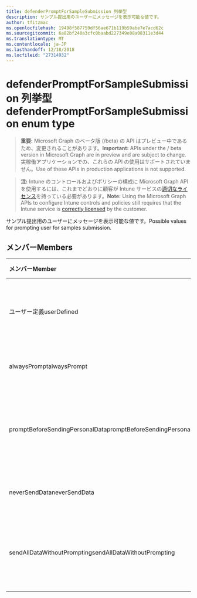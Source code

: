 ```yaml
---
title: defenderPromptForSampleSubmission 列挙型
description: サンプル提出用のユーザーにメッセージを表示可能な値です。
author: tfitzmac
ms.openlocfilehash: 19498f587759df56ae671b119b59abe7e7acd62c
ms.sourcegitcommit: 6a82bf240a3cfc0baabd227349e08a08311e3d44
ms.translationtype: MT
ms.contentlocale: ja-JP
ms.lasthandoff: 12/18/2018
ms.locfileid: "27314932"
---
```

# <a name="defenderpromptforsamplesubmission-enum-type"></a><span data-ttu-id="ec5e8-103">defenderPromptForSampleSubmission 列挙型</span><span class="sxs-lookup"><span data-stu-id="ec5e8-103">defenderPromptForSampleSubmission enum type</span></span>

> <span data-ttu-id="ec5e8-104">**重要:** Microsoft Graph のベータ版 (/beta) の API はプレビュー中であるため、変更されることがあります。</span><span class="sxs-lookup"><span data-stu-id="ec5e8-104">**Important:** APIs under the / beta version in Microsoft Graph are in preview and are subject to change.</span></span> <span data-ttu-id="ec5e8-105">実稼働アプリケーションでの、これらの API の使用はサポートされていません。</span><span class="sxs-lookup"><span data-stu-id="ec5e8-105">Use of these APIs in production applications is not supported.</span></span>

> <span data-ttu-id="ec5e8-106">**注:** Intune のコントロールおよびポリシーの構成に Microsoft Graph API を使用するには、これまでどおりに顧客が Intune サービスの[適切なライセンス](https://go.microsoft.com/fwlink/?linkid=839381)を持っている必要があります。</span><span class="sxs-lookup"><span data-stu-id="ec5e8-106">**Note:** Using the Microsoft Graph APIs to configure Intune controls and policies still requires that the Intune service is [correctly licensed](https://go.microsoft.com/fwlink/?linkid=839381) by the customer.</span></span>

<span data-ttu-id="ec5e8-107">サンプル提出用のユーザーにメッセージを表示可能な値です。</span><span class="sxs-lookup"><span data-stu-id="ec5e8-107">Possible values for prompting user for samples submission.</span></span>
## <a name="members"></a><span data-ttu-id="ec5e8-108">メンバー</span><span class="sxs-lookup"><span data-stu-id="ec5e8-108">Members</span></span>
|<span data-ttu-id="ec5e8-109">メンバー</span><span class="sxs-lookup"><span data-stu-id="ec5e8-109">Member</span></span>|<span data-ttu-id="ec5e8-110">値</span><span class="sxs-lookup"><span data-stu-id="ec5e8-110">Value</span></span>|<span data-ttu-id="ec5e8-111">説明</span><span class="sxs-lookup"><span data-stu-id="ec5e8-111">Description</span></span>|
|:---|:---|:---|
|<span data-ttu-id="ec5e8-112">ユーザー定義</span><span class="sxs-lookup"><span data-stu-id="ec5e8-112">userDefined</span></span>|<span data-ttu-id="ec5e8-113">0</span><span class="sxs-lookup"><span data-stu-id="ec5e8-113">0</span></span>|<span data-ttu-id="ec5e8-114">ユーザー定義、既定値、ない目的。</span><span class="sxs-lookup"><span data-stu-id="ec5e8-114">User Defined, default value, no intent.</span></span>|
|<span data-ttu-id="ec5e8-115">alwaysPrompt</span><span class="sxs-lookup"><span data-stu-id="ec5e8-115">alwaysPrompt</span></span>|<span data-ttu-id="ec5e8-116">1</span><span class="sxs-lookup"><span data-stu-id="ec5e8-116">1</span></span>|<span data-ttu-id="ec5e8-117">常にメッセージを表示します。</span><span class="sxs-lookup"><span data-stu-id="ec5e8-117">Always prompt.</span></span>|
|<span data-ttu-id="ec5e8-118">promptBeforeSendingPersonalData</span><span class="sxs-lookup"><span data-stu-id="ec5e8-118">promptBeforeSendingPersonalData</span></span>|<span data-ttu-id="ec5e8-119">2</span><span class="sxs-lookup"><span data-stu-id="ec5e8-119">2</span></span>|<span data-ttu-id="ec5e8-120">個人データを送信する前にメッセージを表示します。</span><span class="sxs-lookup"><span data-stu-id="ec5e8-120">Prompt before sending personal data.</span></span>|
|<span data-ttu-id="ec5e8-121">neverSendData</span><span class="sxs-lookup"><span data-stu-id="ec5e8-121">neverSendData</span></span>|<span data-ttu-id="ec5e8-122">3</span><span class="sxs-lookup"><span data-stu-id="ec5e8-122">3</span></span>|<span data-ttu-id="ec5e8-123">データを送信しないでください。</span><span class="sxs-lookup"><span data-stu-id="ec5e8-123">Never send data.</span></span>|
|<span data-ttu-id="ec5e8-124">sendAllDataWithoutPrompting</span><span class="sxs-lookup"><span data-stu-id="ec5e8-124">sendAllDataWithoutPrompting</span></span>|<span data-ttu-id="ec5e8-125">4</span><span class="sxs-lookup"><span data-stu-id="ec5e8-125">4</span></span>|<span data-ttu-id="ec5e8-126">メッセージを表示せず、すべてのデータを送信します。</span><span class="sxs-lookup"><span data-stu-id="ec5e8-126">Send all data without prompting.</span></span>|





